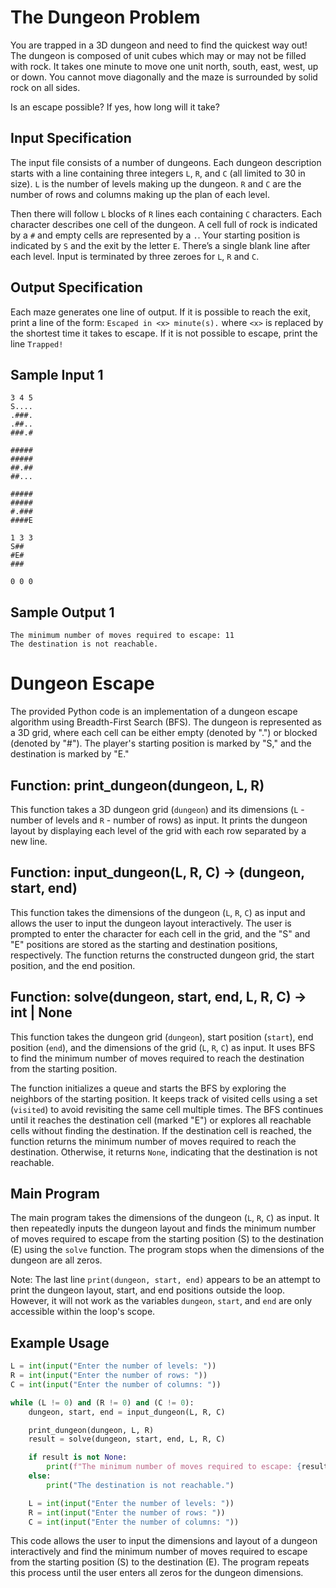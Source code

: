 # The Dungeon Problem

You are trapped in a 3D dungeon and need to find the quickest way out! The dungeon is composed of unit cubes which may or may not be filled with rock. It takes one minute to move one unit north, south, east, west, up or down. You cannot move diagonally and the maze is surrounded by solid rock on all sides.

Is an escape possible? If yes, how long will it take?

## Input Specification

The input file consists of a number of dungeons. Each dungeon description starts with a line containing three integers `L`, `R`, and `C` (all limited to 30 in size). `L` is the number of levels making up the dungeon. `R` and `C` are the number of rows and columns making up the plan of each level.

Then there will follow `L` blocks of `R` lines each containing `C` characters. Each character describes one cell of the dungeon. A cell full of rock is indicated by a `#` and empty cells are represented by a `.`. Your starting position is indicated by `S` and the exit by the letter `E`. There’s a single blank line after each level. Input is terminated by three zeroes for `L`, `R` and `C`.

## Output Specification

Each maze generates one line of output. If it is possible to reach the exit, print a line of the form:
`Escaped in <x> minute(s).`
where `<x>` is replaced by the shortest time it takes to escape. If it is not possible to escape, print the line
`Trapped!`

## Sample Input 1

```text
3 4 5
S....
.###.
.##..
###.#

#####
#####
##.##
##...

#####
#####
#.###
####E

1 3 3
S##
#E#
###

0 0 0
```

## Sample Output 1

```pyhton
The minimum number of moves required to escape: 11
The destination is not reachable.
```

# Dungeon Escape

The provided Python code is an implementation of a dungeon escape algorithm using Breadth-First Search (BFS). The dungeon is represented as a 3D grid, where each cell can be either empty (denoted by ".") or blocked (denoted by "#"). The player's starting position is marked by "S," and the destination is marked by "E."

## Function: print_dungeon(dungeon, L, R)

This function takes a 3D dungeon grid (`dungeon`) and its dimensions (`L` - number of levels and `R` - number of rows) as input. It prints the dungeon layout by displaying each level of the grid with each row separated by a new line.

## Function: input_dungeon(L, R, C) -> (dungeon, start, end)

This function takes the dimensions of the dungeon (`L`, `R`, `C`) as input and allows the user to input the dungeon layout interactively. The user is prompted to enter the character for each cell in the grid, and the "S" and "E" positions are stored as the starting and destination positions, respectively. The function returns the constructed dungeon grid, the start position, and the end position.

## Function: solve(dungeon, start, end, L, R, C) -> int | None

This function takes the dungeon grid (`dungeon`), start position (`start`), end position (`end`), and the dimensions of the grid (`L`, `R`, `C`) as input. It uses BFS to find the minimum number of moves required to reach the destination from the starting position.

The function initializes a queue and starts the BFS by exploring the neighbors of the starting position. It keeps track of visited cells using a set (`visited`) to avoid revisiting the same cell multiple times. The BFS continues until it reaches the destination cell (marked "E") or explores all reachable cells without finding the destination. If the destination cell is reached, the function returns the minimum number of moves required to reach the destination. Otherwise, it returns `None`, indicating that the destination is not reachable.

## Main Program

The main program takes the dimensions of the dungeon (`L`, `R`, `C`) as input. It then repeatedly inputs the dungeon layout and finds the minimum number of moves required to escape from the starting position (S) to the destination (E) using the `solve` function. The program stops when the dimensions of the dungeon are all zeros.

Note: The last line `print(dungeon, start, end)` appears to be an attempt to print the dungeon layout, start, and end positions outside the loop. However, it will not work as the variables `dungeon`, `start`, and `end` are only accessible within the loop's scope.

## Example Usage

```python
L = int(input("Enter the number of levels: "))
R = int(input("Enter the number of rows: "))
C = int(input("Enter the number of columns: "))

while (L != 0) and (R != 0) and (C != 0):
    dungeon, start, end = input_dungeon(L, R, C)

    print_dungeon(dungeon, L, R)
    result = solve(dungeon, start, end, L, R, C)

    if result is not None:
        print(f"The minimum number of moves required to escape: {result}")
    else:
        print("The destination is not reachable.")

    L = int(input("Enter the number of levels: "))
    R = int(input("Enter the number of rows: "))
    C = int(input("Enter the number of columns: "))
```

This code allows the user to input the dimensions and layout of a dungeon interactively and find the minimum number of moves required to escape from the starting position (S) to the destination (E). The program repeats this process until the user enters all zeros for the dungeon dimensions.
